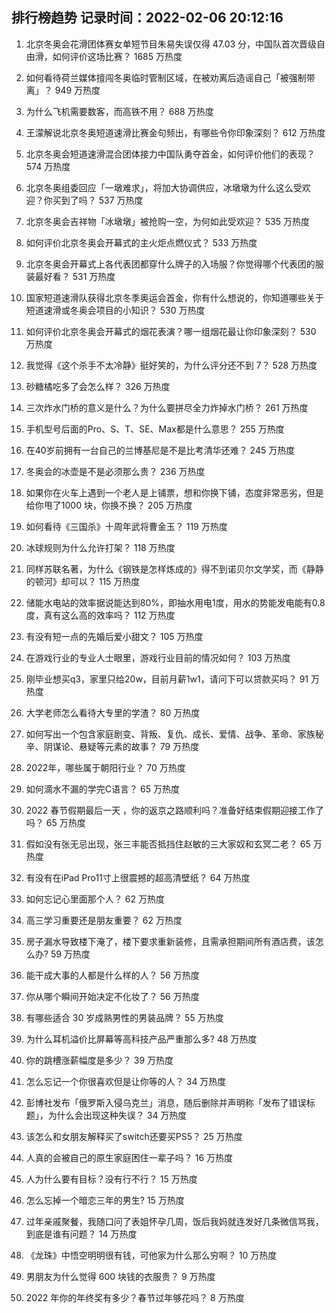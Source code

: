 
## 排行榜趋势 记录时间：2022-02-06 20:12:16
  
  1. 北京冬奥会花滑团体赛女单短节目朱易失误仅得 47.03 分，中国队首次晋级自由滑，如何评价这场比赛？ 1685 万热度
    
  2. 如何看待荷兰媒体擅闯冬奥临时管制区域，在被劝离后造谣自己「被强制带离」？ 949 万热度
    
  3. 为什么飞机需要数客，而高铁不用？ 688 万热度
    
  4. 王濛解说北京冬奥短道速滑比赛金句频出，有哪些令你印象深刻？ 612 万热度
    
  5. 北京冬奥会短道速滑混合团体接力中国队勇夺首金，如何评价他们的表现？ 574 万热度
    
  6. 北京冬奥组委回应「一墩难求」，将加大协调供应，冰墩墩为什么这么受欢迎？你买到了吗？ 537 万热度
    
  7. 北京冬奥会吉祥物「冰墩墩」被抢购一空，为何如此受欢迎？ 535 万热度
    
  8. 如何评价北京冬奥会开幕式的主火炬点燃仪式？ 533 万热度
    
  9. 北京冬奥会开幕式上各代表团都穿什么牌子的入场服？你觉得哪个代表团的服装最好看？ 531 万热度
    
  10. 国家短道速滑队获得北京冬季奥运会首金，你有什么想说的，你知道哪些关于短道速滑或冬奥会项目的小知识？ 530 万热度
    
  11. 如何评价北京冬奥会开幕式的烟花表演？哪一组烟花最让你印象深刻？ 530 万热度
    
  12. 我觉得《这个杀手不太冷静》挺好笑的，为什么评分还不到 7？ 528 万热度
    
  13. 砂糖橘吃多了会怎么样？ 326 万热度
    
  14. 三次炸水门桥的意义是什么？为什么要拼尽全力炸掉水门桥？ 261 万热度
    
  15. 手机型号后面的Pro、S、T、SE、Max都是什么意思？ 255 万热度
    
  16. 在40岁前拥有一台自己的兰博基尼是不是比考清华还难？ 245 万热度
    
  17. 冬奥会的冰壶是不是必须那么贵？ 236 万热度
    
  18. 如果你在火车上遇到一个老人是上铺票，想和你换下铺，态度非常恶劣，但是给你甩了1000 块，你换不换？ 205 万热度
    
  19. 如何看待《三国杀》十周年武将曹金玉？ 119 万热度
    
  20. 冰球规则为什么允许打架？ 118 万热度
    
  21. 同样苏联名著，为什么《钢铁是怎样炼成的》得不到诺贝尔文学奖，而《静静的顿河》却可以？ 115 万热度
    
  22. 储能水电站的效率据说能达到80%，即抽水用电1度，用水的势能发电能有0.8度，真有这么高的效率吗？ 112 万热度
    
  23. 有没有短一点的先婚后爱小甜文？ 105 万热度
    
  24. 在游戏行业的专业人士眼里，游戏行业目前的情况如何？ 103 万热度
    
  25. 刚毕业想买q3，家里只给20w，目前月薪1w1，请问下可以贷款买吗？ 91 万热度
    
  26. 大学老师怎么看待大专里的学渣？ 80 万热度
    
  27. 如何写出一个包含家庭剧变、背叛、复仇、成长、爱情、战争、革命、家族秘辛、阴谋论、悬疑等元素的故事？ 79 万热度
    
  28. 2022年，哪些属于朝阳行业？ 70 万热度
    
  29. 如何滴水不漏的学完C语言？ 65 万热度
    
  30. 2022 春节假期最后一天 ，你的返京之路顺利吗？准备好结束假期迎接工作了吗？ 65 万热度
    
  31. 假如没有张无忌出现，张三丰能否抵挡住赵敏的三大家奴和玄冥二老？ 65 万热度
    
  32. 有没有在iPad Pro11寸上很震撼的超高清壁纸？ 64 万热度
    
  33. 如何忘记心里面那个人？ 62 万热度
    
  34. 高三学习重要还是朋友重要？ 62 万热度
    
  35. 房子漏水导致楼下淹了，楼下要求重新装修，且需承担期间所有酒店费，该怎么办? 59 万热度
    
  36. 能干成大事的人都是什么样的人？ 56 万热度
    
  37. 你从哪个瞬间开始决定不化妆了？ 56 万热度
    
  38. 有哪些适合 30 岁成熟男性的男装品牌？ 55 万热度
    
  39. 为什么耳机溢价比屏幕等高科技产品严重那么多? 48 万热度
    
  40. 你的跳槽涨薪幅度是多少？ 39 万热度
    
  41. 怎么忘记一个你很喜欢但是让你等的人？ 34 万热度
    
  42. 彭博社发布「俄罗斯入侵乌克兰」消息，随后删除并声明称「发布了错误标题」，为什么会出现这种失误？ 34 万热度
    
  43. 该怎么和女朋友解释买了switch还要买PS5？ 25 万热度
    
  44. 人真的会被自己的原生家庭困住一辈子吗？ 16 万热度
    
  45. 人为什么要有目标？没有行不行？ 15 万热度
    
  46. 怎么忘掉一个暗恋三年的男生? 15 万热度
    
  47. 过年亲戚聚餐，我随口问了表姐怀孕几周，饭后我妈就连发好几条微信骂我，到底是谁有问题？ 14 万热度
    
  48. 《龙珠》中悟空明明很有钱，可他家为什么那么穷啊？ 10 万热度
    
  49. 男朋友为什么觉得 600 块钱的衣服贵？ 9 万热度
    
  50. 2022 年你的年终奖有多少？春节过年够花吗？ 8 万热度
    